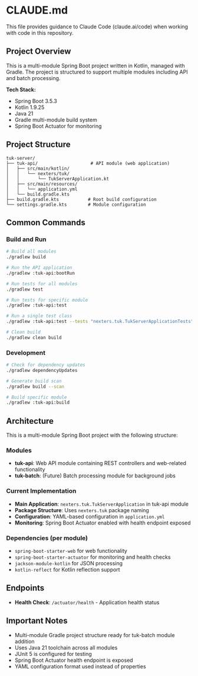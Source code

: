 # CLAUDE.md

This file provides guidance to Claude Code (claude.ai/code) when working with code in this repository.

## Project Overview

This is a multi-module Spring Boot project written in Kotlin, managed with Gradle. The project is structured to support multiple modules including API and batch processing.

**Tech Stack:**
- Spring Boot 3.5.3
- Kotlin 1.9.25
- Java 21
- Gradle multi-module build system
- Spring Boot Actuator for monitoring

## Project Structure

```
tuk-server/
├── tuk-api/                    # API module (web application)
│   ├── src/main/kotlin/
│   │   └── nexters/tuk/
│   │       └── TukServerApplication.kt
│   ├── src/main/resources/
│   │   └── application.yml
│   └── build.gradle.kts
├── build.gradle.kts           # Root build configuration
└── settings.gradle.kts        # Module configuration
```

## Common Commands

### Build and Run
```bash
# Build all modules
./gradlew build

# Run the API application
./gradlew :tuk-api:bootRun

# Run tests for all modules
./gradlew test

# Run tests for specific module
./gradlew :tuk-api:test

# Run a single test class
./gradlew :tuk-api:test --tests "nexters.tuk.TukServerApplicationTests"

# Clean build
./gradlew clean build
```

### Development
```bash
# Check for dependency updates
./gradlew dependencyUpdates

# Generate build scan
./gradlew build --scan

# Build specific module
./gradlew :tuk-api:build
```

## Architecture

This is a multi-module Spring Boot project with the following structure:

### Modules
- **tuk-api**: Web API module containing REST controllers and web-related functionality
- **tuk-batch**: (Future) Batch processing module for background jobs

### Current Implementation
- **Main Application**: `nexters.tuk.TukServerApplication` in tuk-api module
- **Package Structure**: Uses `nexters.tuk` package naming
- **Configuration**: YAML-based configuration in `application.yml`
- **Monitoring**: Spring Boot Actuator enabled with health endpoint exposed

### Dependencies (per module)
- `spring-boot-starter-web` for web functionality
- `spring-boot-starter-actuator` for monitoring and health checks
- `jackson-module-kotlin` for JSON processing
- `kotlin-reflect` for Kotlin reflection support

## Endpoints

- **Health Check**: `/actuator/health` - Application health status

## Important Notes

- Multi-module Gradle project structure ready for tuk-batch module addition
- Uses Java 21 toolchain across all modules
- JUnit 5 is configured for testing
- Spring Boot Actuator health endpoint is exposed
- YAML configuration format used instead of properties